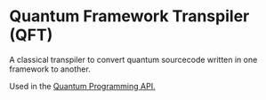 # Quantum Framework Transpiler (QFT)
A classical transpiler to convert quantum sourcecode written in one framework to another. 

Used in the [Quantum Programming API.](https://github.com/seunomonije/quantum-programming-api)
